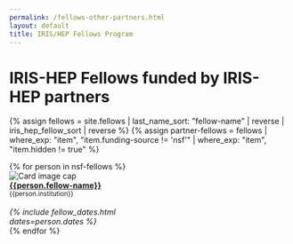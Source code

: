 ```yaml
---
permalink: /fellows-other-partners.html
layout: default
title: IRIS/HEP Fellows Program
---
```


# IRIS-HEP Fellows funded by IRIS-HEP partners

{% assign fellows = site.fellows | last_name_sort: "fellow-name"
                                 | reverse
                                 | iris_hep_fellow_sort
                                 | reverse %}
{% assign partner-fellows = fellows  | where_exp: "item", "item.funding-source != 'nsf'" | where_exp: "item", "item.hidden != true" %}

<div class="container-fluid">
  <div class="row">
    {% for person in nsf-fellows %}
      <div class="card" style="width: 12rem;">
         <img class="card-img-top" src="{{person.photo}}" alt="Card image cap">
         <div class="card-body d-flex flex-column">
           <div class="card-text">
              <b><a href="{{person.url}}">{{person.fellow-name}}</a></b><br>
              <small>{{person.institution}}</small><br><br>
           </div>
           <div class="card-text mt-auto"><i>
             {% include fellow_dates.html dates=person.dates %}
           </i><br></div>
         </div>
      </div>
    {% endfor %}
  </div>
  <br>
</div>
